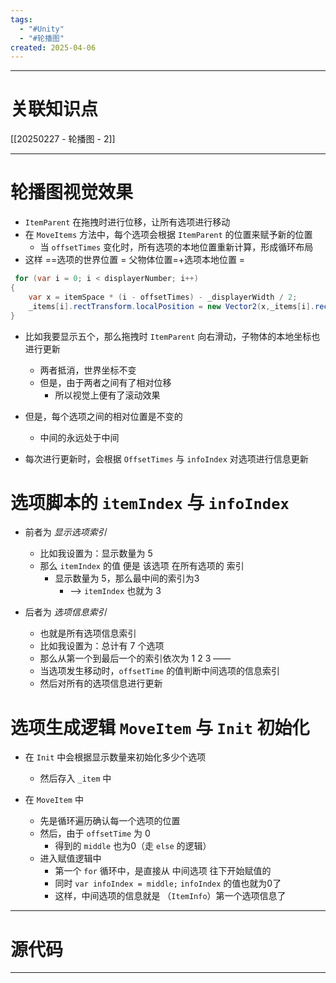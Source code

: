 ```yaml
---
tags:
  - "#Unity"
  - "#轮播图"
created: 2025-04-06
---
```


---
# 关联知识点

[[20250227 - 轮播图 - 2]]

---
# 轮播图视觉效果

- `ItemParent` 在拖拽时进行位移，让所有选项进行移动
- 在 `MoveItems` 方法中，每个选项会根据 `ItemParent` 的位置来赋予新的位置
	- 当 `offsetTimes` 变化时，所有选项的本地位置重新计算，形成循环布局
- 这样 ==选项的世界位置 = 父物体位置=+选项本地位置 =

```C#
 for (var i = 0; i < displayerNumber; i++)  
{  
    var x = itemSpace * (i - offsetTimes) - _displayerWidth / 2;  
    _items[i].rectTransform.localPosition = new Vector2(x,_items[i].rectTransform.localPosition.y);  
}
```

- 比如我要显示五个，那么拖拽时 `ItemParent` 向右滑动，子物体的本地坐标也进行更新
	- 两者抵消，世界坐标不变
	- 但是，由于两者之间有了相对位移
		- 所以视觉上便有了滚动效果

- 但是，每个选项之间的相对位置是不变的
	- 中间的永远处于中间
- 每次进行更新时，会根据 `OffsetTimes` 与 `infoIndex` 对选项进行信息更新
# 选项脚本的 `itemIndex` 与 `infoIndex`

- 前者为 *显示选项索引*
	- 比如我设置为：显示数量为 5
	- 那么 `itemIndex` 的值 便是 该选项 在所有选项的 索引
		- 显示数量为 5，那么最中间的索引为3
			- ——> `itemIndex` 也就为 3

- 后者为 *选项信息索引*
	- 也就是所有选项信息索引
	- 比如我设置为：总计有 7 个选项
	- 那么从第一个到最后一个的索引依次为 1 2 3 ——
	- 当选项发生移动时，`offsetTime` 的值判断中间选项的信息索引
	- 然后对所有的选项信息进行更新
# 选项生成逻辑 `MoveItem` 与 `Init` 初始化

- 在 `Init` 中会根据显示数量来初始化多少个选项
	- 然后存入 `_item` 中

- 在 `MoveItem` 中
	- 先是循环遍历确认每一个选项的位置
	- 然后，由于 `offsetTime` 为 0
		- 得到的 `middle` 也为0（走 `else` 的逻辑）
	- 进入赋值逻辑中
		- 第一个 `for` 循环中，是直接从 中间选项 往下开始赋值的
		- 同时 `var infoIndex = middle;` `infoIndex` 的值也就为0了
		- 这样，中间选项的信息就是 （`ItemInfo`）第一个选项信息了



---
# 源代码



---
